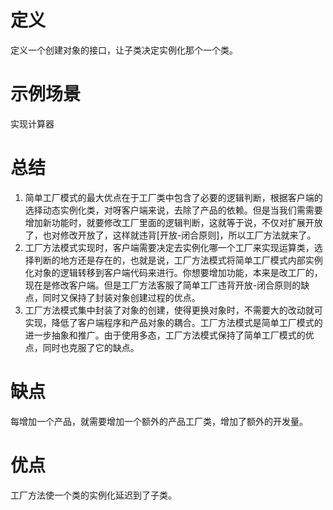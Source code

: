 ﻿# 定义
  定义一个创建对象的接口，让子类决定实例化那个一个类。
# 示例场景
  实现计算器
# 总结
1. 简单工厂模式的最大优点在于工厂类中包含了必要的逻辑判断，根据客户端的选择动态实例化类，对呀客户端来说，去除了产品的依赖。但是当我们需需要增加新功能时，就要修改工厂里面的逻辑判断，这就等于说，不仅对扩展开放了，也对修改开放了，这样就违背[开放-闭合原则]，所以工厂方法就来了。
2. 工厂方法模式实现时，客户端需要决定去实例化哪一个工厂来实现运算类，选择判断的地方还是存在的，也就是说，工厂方法模式将简单工厂模式内部实例化对象的逻辑转移到客户端代码来进行。你想要增加功能，本来是改工厂的，现在是修改客户端。但是工厂方法客服了简单工厂违背开放-闭合原则的缺点，同时又保持了封装对象创建过程的优点。
3. 工厂方法模式集中封装了对象的创建，使得更换对象时，不需要大的改动就可实现，降低了客户端程序和产品对象的耦合。工厂方法模式是简单工厂模式的进一步抽象和推广。由于使用多态，工厂方法模式保持了简单工厂模式的优点，同时也克服了它的缺点。
# 缺点
  每增加一个产品，就需要增加一个额外的产品工厂类，增加了额外的开发量。
# 优点
  工厂方法使一个类的实例化延迟到了子类。